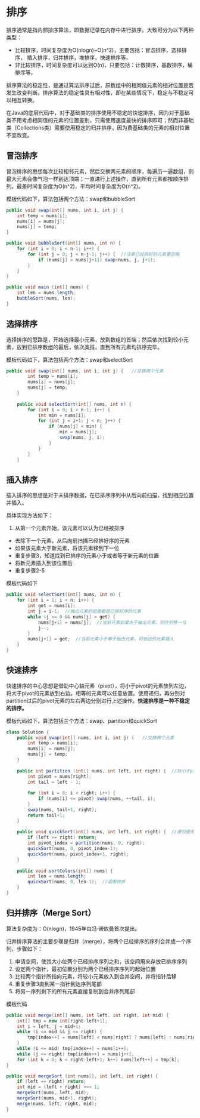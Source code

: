 # 排序
排序通常是指内部排序算法，即数据记录在内存中进行排序。大致可分为以下两种类型：

* 比较排序，时间复杂度为O(nlogn)~O(n^2)，主要包括：冒泡排序，选择排序， 插入排序，归并排序，堆排序，快速排序等。
* 非比较排序，时间复杂度可以达到O(n)，只要包括：计数排序，基数排序，桶排序等。

排序算法的稳定性，是通过算法排序过后，原数组中的相同值元素的相对位置是否发生改变判断。排序算法的稳定性具有相对性，即在某些情况下，稳定与不稳定可以相互转换。

在Java的底层代码中，对于基础类的排序使用不稳定的快速排序，因为对于基础类不用考虑相同值的元素的位置差别，只需使用速度最快的排序即可；然而非基础类（Collections类）需要使用稳定的归并排序，因为费基础类的元素的相对位置不宜改变。

## 冒泡排序
冒泡排序的思想每次比较相邻元素，然后交换两元素的顺序，每遍历一遍数组，则最大元素会像气泡一样到达顶端；一直进行上述操作，直到所有元素都按顺序排列。最差时间复杂度为O(n^2)，平均时间复杂度为O(n^2)。

模板代码如下，算法包括两个方法：swap和bubbleSort

```java
public void swap(int[] nums, int i, int j) {
	int temp = nums[i];
	nums[i] = nums[j];
	nums[j] = temp;
}

public void bubbleSort(int[] nums, int n) {
	for (int i = 0; i < n-1; i++) {
		for (int j = 0; j < n-j-1; j++) {  //注意已经排好的元素要忽略
			if (nums[j] > nums[j+1]) swap(nums, j, j+1);
		}
	}
}

public void main (int[] nums) {
	int len = nums.length;
	bubbleSort(nums, len);
}
```

## 选择排序
选择排序的思路是，开始选择最小元素，放到数组的首端；然后依次找到较小元素，放到已排序数组的最后，依次类推，直到所有元素均排序完毕。

模板代码如下，算法包括两个方法：swap和selectSort

```java
public void swap(int[] nums, int i, int j) {   //交换两个元素
        int temp = nums[i];
        nums[i] = nums[j];
        nums[j] = temp;
    }
    
    public void selectSort(int[] nums, int n) {
        for (int i = 0; i < n-1; i++) {
            int min = nums[i];
            for (int j = i+1; j < n; j++) {
                if (nums[j] < min) {
                    min = nums[j];
                    swap(nums, j, i);
                }
            }
        }
    }
```

## 插入排序
插入排序的思想是对于未排序数据，在已排序序列中从后向前扫描，找到相应位置并插入。

具体实现方法如下：


1. 从第一个元素开始，该元素可以认为已经被排序
* 去除下一个元素，从后向前扫描已经排好序的元素
* 如果该元素大于新元素，将该元素移到下一位
* 重复步骤3，知道找到已排序的元素小于或者等于新元素的位置
* 将新元素插入到该位置后
* 重复步骤2-5

模板代码如下

```java
public void selectSort(int[] nums, int n) {
	for (int i = 1; i < n; i++) {
		int get = nums[i];
		int j = i-1;  //抽出元素的前面都是已排好序的元素
		while (j >= 0 && nums[j] > get) {
			nums[j+1] = nums[j];  //当前元素如果大于抽出元素，则往后移一位
			j--;
		}
		nums[j+1] = get;  //当前元素小于等于抽出元素，将抽出的元素插入
	}
}
```
 


## 快速排序
快速排序的中心思想是借助中心轴元素（pivot），将小于pivot的元素放到左边，将大于pivot的元素放到右边，相等的元素可以任意放置。使用递归，再分别对partition过后的pivot元素的左右两边分别进行上述操作。**快速排序是一种不稳定的排序。**

模板代码如下，算法包括三个方法：swap、partition和quickSort

```java
class Solution {
    public void swap(int[] nums, int i, int j) {   //交换两个元素
        int temp = nums[i];
        nums[i] = nums[j];
        nums[j] = temp;
    }
    
    public int partition (int[] nums, int left, int right) {  //将小于pivot元素都放在左边，大于pivot的元素都放在右边
        int pivot = nums[right];
        int tail = left - 1;
        
        for (int i = 0; i < right; i++) {
            if (nums[i] <= pivot) swap(nums, ++tail, i);
        }
        swap(nums, tail+1, right);
        return tail+1;
    }
    
    public void quickSort(int[] nums, int left, int right) {  //递归使用快速排序
        if (left >= right) return;
        int pivot_index = partition(nums, 0, right);
        quickSort(nums, 0, pivot_index-1);
        quickSort(nums, pivot_index+1, right);
    }
    
    public void sortColors(int[] nums) {
        int len = nums.length;
        quickSort(nums, 0, len-1);  //调用快排
    }
}

```

## 归并排序（Merge Sort）

算法复杂度为：O(nlogn)，1945年由冯·诺依曼首次提出。

归并排序算法的主要步骤是归并（merge），将两个已经排序的序列合并成一个序列，步骤如下：

1. 申请空间，使其大小位两个已经排序序列之和，该空间用来存放已排序序列
2. 设定两个指针，最初位置分别为两个已经排序序列的起始位置
3. 比较两个指针所指向元素，将较小元素放入到合并空间，并将指针后移
4. 重复步骤3直到某一指针到达序列尾部
5. 将另一序列剩下的所有元素直接复制到合并序列尾部

模板代码

```java
public void merge(int[] nums, int left, int right, int mid) {
	int[] tmp = new int[right-left+1];
	int i = left, j = mid+1;
	while (i <= mid && j <= right) {
		tmp[index++] = nums[left] < nums[right] ? nums[left] : nums[right];
	}
	while (i <= mid) tmp[index++] = nums[i++];
	while (j <= right) tmp[index++] = nums[j++];
	for (int k = 0; k < right-left+1; k++) nums[left++] = tmp[k];
}

public void mergeSort (int nums[], int left, int right) {
	if (left == right) return;
	int mid = (left + right) >>> 1;
	mergeSort(nums, left, mid);
	mergeSort(nums, mid+1, right);
	merge(nums, left, right, mid);
}
```